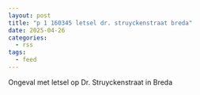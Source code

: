 ```yaml
---
layout: post
title: "p 1 160345 letsel dr. struyckenstraat breda"
date: 2025-04-26
categories: 
  - rss
tags: 
  - feed
---
```


Ongeval met letsel op Dr. Struyckenstraat in Breda
